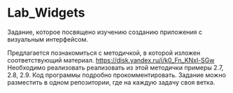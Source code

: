 # Lab_Widgets

Задание, которое посвящено изучению созданию приложения с визуальным интерфейсом.

Предлагается познакомиться с методичкой, в которой изложен  соответствующий материал.
https://disk.yandex.ru/i/k0_Fn_KNxl-SGw
Необходимо реализовать реализовать из этой методички примеры 2.7, 2.8, 2.9.
Код программы подробно прокомментировать.
Задание можно разместить в одном репозитории, где на каждую задачу своя ветка.

